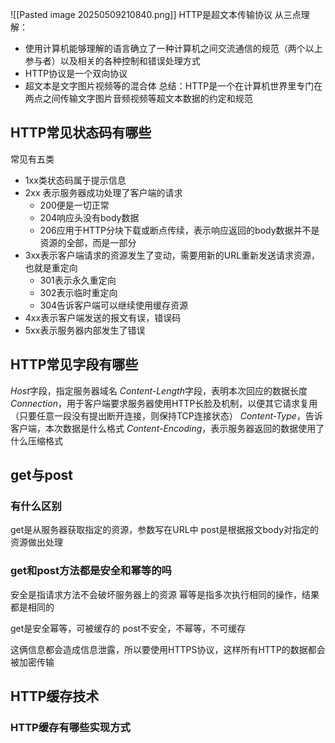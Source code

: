 ![[Pasted image 20250509210840.png]]
HTTP是超文本传输协议
从三点理解：
- 使用计算机能够理解的语言确立了一种计算机之间交流通信的规范（两个以上参与者）以及相关的各种控制和错误处理方式
- HTTP协议是一个双向协议
- 超文本是文字图片视频等的混合体
总结：HTTP是一个在计算机世界里专门在两点之间传输文字图片音频视频等超文本数据的约定和规范

## HTTP常见状态码有哪些
常见有五类
- 1xx类状态码属于提示信息
- 2xx 表示服务器成功处理了客户端的请求
	- 200便是一切正常
	- 204响应头没有body数据
	- 206应用于HTTP分块下载或断点传续，表示响应返回的body数据并不是资源的全部，而是一部分
- 3xx表示客户端请求的资源发生了变动，需要用新的URL重新发送请求资源，也就是重定向
	- 301表示永久重定向
	- 302表示临时重定向
	- 304告诉客户端可以继续使用缓存资源
- 4xx表示客户端发送的报文有误，错误码
- 5xx表示服务器内部发生了错误

## HTTP常见字段有哪些
*Host*字段，指定服务器域名
*Content-Length*字段，表明本次回应的数据长度
*Connection*，用于客户端要求服务器使用HTTP长脸及机制，以便其它请求复用（只要任意一段没有提出断开连接，则保持TCP连接状态）
*Content-Type*，告诉客户端，本次数据是什么格式
*Content-Encoding*，表示服务器返回的数据使用了什么压缩格式

## get与post

### 有什么区别
get是从服务器获取指定的资源，参数写在URL中
post是根据报文body对指定的资源做出处理

### get和post方法都是安全和幂等的吗
安全是指请求方法不会破坏服务器上的资源
幂等是指多次执行相同的操作，结果都是相同的

get是安全幂等，可被缓存的
post不安全，不幂等，不可缓存

这俩信息都会造成信息泄露，所以要使用HTTPS协议，这样所有HTTP的数据都会被加密传输

## HTTP缓存技术
### HTTP缓存有哪些实现方式


